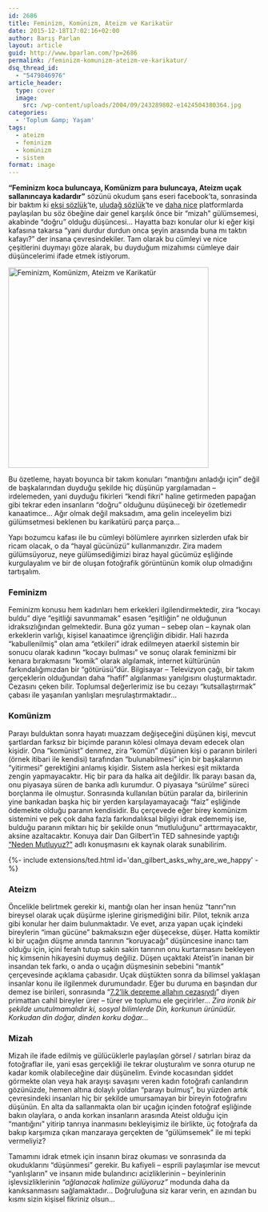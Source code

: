 ```yaml
---
id: 2686
title: Feminizm, Komünizm, Ateizm ve Karikatür
date: 2015-12-18T17:02:16+02:00
author: Barış Parlan
layout: article
guid: http://www.bparlan.com/?p=2686
permalink: /feminizm-komunizm-ateizm-ve-karikatur/
dsq_thread_id:
  - "5479846976"
article_header:
  type: cover
  image:
    src: /wp-content/uploads/2004/09/243289802-e1424504380364.jpg
categories:
  - 'Toplum &amp; Yaşam'
tags:
  - ateizm
  - feminizm
  - komünizm
  - sistem
format: image
---
```


**&#8220;Feminizm koca buluncaya, Komünizm para buluncaya, Ateizm uçak sallanıncaya kadardır&#8221;** sözünü okudum şans eseri facebook&#8217;ta, sonrasinda bir baktım ki <a href="https://eksisozluk.com/komunizm-parayi-feminizm-kocayi-bulana-kadardir--3208619" target="_blank">ekşi sözlük</a>&#8216;te, <a href="http://www.uludagsozluk.com/k/kom%C3%BCnizm-paray%C4%B1-feminizm-kocay%C4%B1-bulana-kadard%C4%B1r/" target="_blank">uludağ sözlük</a>&#8216;te ve <a href="https://www.google.com/search?q=Feminizm+Koca+Buluncaya%2C+Kom%C3%BCnizm+Para+Buluncaya%2C+Ateizm+U%C3%A7ak+Sallan%C4%B1ncaya+Kadard%C4%B1r&ie=utf-8&oe=utf-8" target="_blank">daha nice</a> platformlarda paylaşılan bu söz öbeğine dair genel karşılık önce bir &#8220;mizah&#8221; gülümsemesi, akabinde &#8220;doğru&#8221; olduğu düşüncesi&#8230; Hayatta bazı konular olur ki eğer kişi kafasına takarsa &#8220;yani durdur durdun onca şeyin arasında buna mı taktın kafayı?&#8221; der insana çevresindekiler. Tam olarak bu cümleyi ve nice çeşitlerini duymayı göze alarak, bu duyduğum mizahımsı cümleye dair düşüncelerimi ifade etmek istiyorum.

<img class="aligncenter wp-image-2688" src="https://i0.wp.com/www.bparlan.com/wp-content/uploads/2015/12/10899050_837565792967583_262884324_n.jpg?resize=400%2C400" alt="Feminizm, Komünizm, Ateizm ve Karikatür" width="400" height="400" srcset="https://i0.wp.com/www.bparlan.com/wp-content/uploads/2015/12/10899050_837565792967583_262884324_n.jpg?w=640 640w, https://i0.wp.com/www.bparlan.com/wp-content/uploads/2015/12/10899050_837565792967583_262884324_n.jpg?resize=150%2C150 150w, https://i0.wp.com/www.bparlan.com/wp-content/uploads/2015/12/10899050_837565792967583_262884324_n.jpg?resize=300%2C300 300w, https://i0.wp.com/www.bparlan.com/wp-content/uploads/2015/12/10899050_837565792967583_262884324_n.jpg?resize=500%2C500 500w, https://i0.wp.com/www.bparlan.com/wp-content/uploads/2015/12/10899050_837565792967583_262884324_n.jpg?resize=160%2C160 160w, https://i0.wp.com/www.bparlan.com/wp-content/uploads/2015/12/10899050_837565792967583_262884324_n.jpg?resize=320%2C320 320w" sizes="(max-width: 400px) 100vw, 400px" data-recalc-dims="1" /> 

Bu özetleme, hayatı boyunca bir takım konuları &#8220;mantığını anladığı için&#8221; değil de başkalarından duyduğu şekilde hiç düşünüp yargılamadan &#8211; irdelemeden, yani duyduğu fikirleri &#8220;kendi fikri&#8221; haline getirmeden papağan gibi tekrar eden insanların &#8220;doğru&#8221; olduğunu düşüneceği bir özetlemedir kanaatimce&#8230; Ağır olmak değil maksadım, ama gelin inceleyelim bizi gülümsetmesi beklenen bu karikatürü parça parça&#8230;

Yapı bozumcu kafası ile bu cümleyi bölümlere ayırırken sizlerden ufak bir ricam olacak, o da &#8220;hayal gücünüzü&#8221; kullanmanızdır. Zira madem gülümsüyoruz, neye gülümsediğimizi biraz hayal gücümüz eşliğinde kurgulayalım ve bir de oluşan fotoğrafik görüntünün komik olup olmadığını tartışalım.

### Feminizm

Feminizm konusu hem kadınları hem erkekleri ilgilendirmektedir, zira &#8220;kocayı buldu&#8221; diye &#8220;eşitliği savunmamak&#8221; esasen &#8220;eşitliğin&#8221; ne olduğunun idraksızlığından gelmektedir. Buna göz yuman &#8211; sebep olan &#8211; kaynak olan erkeklerin varlığı, kişisel kanaatimce iğrençliğin dibidir. Hali hazırda &#8220;kabullenilmiş&#8221; olan ama &#8220;etkileri&#8221; idrak edilmeyen ataerkil sistemin bir sonucu olarak kadının &#8220;kocayı bulması&#8221; ve sonuç olarak feminizmi bir kenara bırakmasını &#8220;komik&#8221; olarak algılamak, internet kültürünün farkındalığımızdan bir &#8220;götürüsü&#8221;dür. Bilgisayar &#8211; Televizyon çağı, bir takım gerçeklerin olduğundan daha &#8220;hafif&#8221; algılanması yanılgısını oluşturmaktadır. Cezasını çeken bilir. Toplumsal değerlerimiz ise bu cezayı &#8220;kutsallaştırmak&#8221; çabası ile yaşanılan yanlışları meşrulaştırmaktadır&#8230;

### Komünizm

Parayı bulduktan sonra hayatı muazzam değişeceğini düşünen kişi, mevcut şartlardan farksız bir biçimde paranın kölesi olmaya devam edecek olan kişidir. Ona &#8220;komünist&#8221; denmez, zira &#8220;komün&#8221; düşünen kişi o paranın birileri (örnek itibari ile kendisi) tarafından &#8220;bulunabilmesi&#8221; için bir başkalarının &#8220;yitirmesi&#8221; gerektiğini anlamış kişidir. Sistem asla herkesi eşit miktarda zengin yapmayacaktır. Hiç bir para da halka ait değildir. İlk parayı basan da, onu piyasaya süren de banka adlı kurumdur. O piyasaya &#8220;sürülme&#8221; süreci borçlanma ile olmuştur. Sonrasında kullanılan bütün paralar da, birilerinin yine bankadan başka hiç bir yerden karşılayamayacağı &#8220;faiz&#8221; eşliğinde ödemekte olduğu paranın kendisidir. Bu çerçevede eğer birey komünizm sistemini ve pek çok daha fazla farkındalıksal bilgiyi idrak edememiş ise, bulduğu paranın miktarı hiç bir şekilde onun &#8220;mutluluğunu&#8221; arttırmayacaktır, aksine azaltacaktır. Konuya dair Dan Gilbert&#8217;in TED sahnesinde yaptığı <a href="https://www.ted.com/talks/dan_gilbert_asks_why_are_we_happy?language=tr" target="_blank">&#8220;Neden Mutluyuz?&#8221;</a> adlı konuşmasını ek kaynak olarak sunabilirim.

<div>{%- include extensions/ted.html id='dan_gilbert_asks_why_are_we_happy' -%}</div>

### Ateizm

Öncelikle belirtmek gerekir ki, mantığı olan her insan henüz &#8220;tanrı&#8221;nın bireysel olarak uçak düşürme işlerine girişmediğini bilir. Pilot, teknik arıza gibi konular her daim bulunmaktadır. Ve evet, arıza yapan uçak içindeki bireylerin &#8220;iman gücüne&#8221; bakmaksızın eğer düşecekse, düşer. Hatta komiktir ki bir uçağın düşme anında tanrının &#8220;koruyacağı&#8221; düşüncesine inancı tam olduğu için, içini ferah tutup sakin sakin tanrının onu kurtarmasını bekleyen hiç kimsenin hikayesini duymuş değiliz. Düşen uçaktaki Ateist&#8217;in inanan bir insandan tek farkı, o anda o uçağın düşmesinin sebebini &#8220;mantık&#8221; çerçevesinde açıklama çabasıdır. Uçak düştükten sonra da bilimsel yaklaşan insanlar konu ile ilgilenmek durumundadır. Eğer bu duruma en başından dur demez ise birileri, sonrasında &#8220;<a href="https://www.google.com/search?q=deprem+ve+allah&ie=utf-8&oe=utf-8" target="_blank">7.2&#8217;lik depreme allahın cezasıydı</a>&#8221; diyen primattan cahil bireyler ürer &#8211; türer ve toplumu ele geçirirler&#8230; _Zira ironik bir şekilde unutulmamalıdır ki, sosyal bilimlerde Din, korkunun ürünüdür. Korkudan din doğar, dinden korku doğar&#8230;_

### Mizah

Mizah ile ifade edilmiş ve gülücüklerle paylaşılan görsel / satırları biraz da fotoğraflar ile, yani esas gerçekliği ile tekrar oluşturalım ve sonra oturup ne kadar komik olabileceğine dair düşünelim. Evinde kocasından şiddet görmekte olan veya hak arayışı savaşını veren kadın fotoğrafı canlandırın gözünüzde, hemen altına dolaylı yoldan &#8220;parayı bulmuş&#8221;, bu yüzden artık çevresindeki insanları hiç bir şekilde umursamayan bir bireyin fotoğrafını düşünün. En alta da sallanmakta olan bir uçağın içinden fotoğraf eşliğinde bakın olaylara, o anda korkan insanların arasında Ateist olduğu için &#8220;mantığını&#8221; yitirip tanrıya inanmasını bekleyişimiz ile birlikte, üç fotoğrafa da bakıp karşımıza çıkan manzaraya gerçekten de &#8220;gülümsemek&#8221; ile mi tepki vermeliyiz?

Tamamını idrak etmek için insanın biraz okuması ve sonrasında da okuduklarını &#8220;düşünmesi&#8221; gerekir. Bu kafiyeli &#8211; esprili paylaşımlar ise mevcut &#8220;yanlışların&#8221; ve insanın mide bulandırıcı acizliklerinin &#8211; beyinlerinin işlevsizliklerinin _&#8220;ağlanacak halimize gülüyoruz&#8221;_ modunda daha da kanıksanmasını sağlamaktadır&#8230; Doğruluğuna siz karar verin, en azından bu kısmı sizin kişisel fikriniz olsun&#8230;
